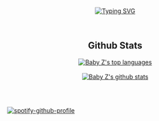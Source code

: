 <div align="center">
<BR>

[![Typing SVG](https://readme-typing-svg.demolab.com?font=Bebas+Neue&size=37&duration=3000&pause=1000&color=7289DA&center=true&vCenter=true&width=500&height=60&lines=Hey+I'm+JustLazzy;I'm+18+years+old;Every+one+line+of+code%2C+I+go+to+sleep)](https://git.io/typing-svg)
</div>
<tr>
<BR>
<h2 align="center">Github Stats</h2>
<div align="center">
  
[![Baby Z's top languages](https://github-readme-stats.vercel.app/api/top-langs/?username=JustLazzy&theme=discord_old_blurple)](https://github.com/JustLazzy)
  </BR>
  </BR>
[![Baby Z's github stats](https://github-readme-stats.vercel.app/api?username=JustLazzy&theme=discord_old_blurple)](https://github.com/JustLazzy)



</div>

<div>
<BR>
<BR>

[![spotify-github-profile](https://spotify-github-profile.vercel.app/api/view?uid=31nqvehdpubh3nacplzsbtrjrqm4&cover_image=true&theme=compact)](https://github.com/kittinan/spotify-github-profile)

</div>

</BR>
